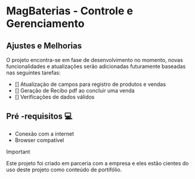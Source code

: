 # MagBaterias - Controle e Gerenciamento

## Ajustes e Melhorias

O projeto encontra-se em fase de desenvolvimento no momento, novas funcionalidades e atualizações serão adicionadas futuramente baseadas nas seguintes tarefas:

- [] Atualização de campos para registro de produtos e vendas
- [] Geração de Recibo pdf ao concluir uma venda
- [] Verificações de dados válidos

## Pré -requisitos 💻

- Conexão com a internet
- Browser compatível

> [!IMPORTANT]
> Este projeto foi criado em parceria com a empresa e eles estão cientes do uso deste projeto como conteúdo de portifólio.
